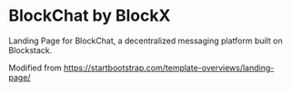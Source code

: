 # BlockChat by BlockX
Landing Page for BlockChat, a decentralized messaging platform built on Blockstack.

Modified from https://startbootstrap.com/template-overviews/landing-page/
